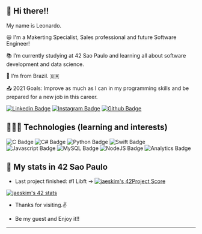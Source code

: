 ## 👋 Hi there!!

My name is Leonardo.

😃 I'm a Makerting Specialist, Sales professional and future Software Engineer!

:books: I’m currently studying at 42 Sao Paulo and learning all about software development and data science.

:house_with_garden: I’m from Brazil. 🇧🇷

:outbox_tray: 2021 Goals: Improve as much as I can in my programming skills and be prepared for a new job in this career.


[![Linkedin Badge](https://img.shields.io/badge/LinkedIn-0077B5?style=for-the-badge&logo=linkedin&logoColor=white&link=https://www.linkedin.com/in/leonardohpaiva/)](https://www.linkedin.com/in/leonardohpaiva/)    [![Instagram Badge](https://img.shields.io/badge/Instagram-E4405F?style=for-the-badge&logo=instagram&logoColor=white&link=https://www.instagram.com/leohpaiva/)](https://www.instagram.com/leohpaiva/)   [![Github Badge](https://img.shields.io/badge/GitHub-100000?style=for-the-badge&logo=github&logoColor=white&link=https://github.com/leonardohpaiva)](https://github.com/leonardohpaiva)


## 👨🏻‍💻 Technologies (learning and interests)

![C Badge](https://img.shields.io/badge/C-00599C?style=for-the-badge&logo=c&logoColor=white)   ![C# Badge](https://img.shields.io/badge/C%23-239120?style=for-the-badge&logo=c-sharp&logoColor=white)   ![Python Badge](https://img.shields.io/badge/Python-FFD43B?style=for-the-badge&logo=python&logoColor=darkgreen)   ![Swift Badge](https://img.shields.io/badge/Swift-FA7343?style=for-the-badge&logo=swift&logoColor=white)   ![Javascript Badge](https://img.shields.io/badge/JavaScript-323330?style=for-the-badge&logo=javascript&logoColor=F7DF1E)   ![MySQL Badge](https://img.shields.io/badge/MySQL-00000F?style=for-the-badge&logo=mysql&logoColor=white)   ![NodeJS Badge](https://img.shields.io/badge/Node.js-43853D?style=for-the-badge&logo=node-dot-js&logoColor=white)   ![Analytics Badge](https://img.shields.io/badge/Google%20Analytics-E37400?style=for-the-badge&logo=google%20analytics&logoColor=white)


## 🚀 My stats in 42 Sao Paulo

- Last project finished: #1 Libft -> 
[![jaeskim's 42Project Score](https://badge42.herokuapp.com/api/project/lehenriq/Libft)](https://github.com/JaeSeoKim/badge42)

[![jaeskim's 42 stats](https://badge42.herokuapp.com/api/stats/lehenriq?privacyName=true&cursus=42cursus)](https://github.com/JaeSeoKim/badge42)


- Thanks for visiting.✌️ 

- Be my guest and Enjoy it!!

----------------------------------------------------------------------------------
<!--
**leonardohpaiva/leonardohpaiva** is a ✨ _special_ ✨ repository because its `README.md` (this file) appears on your GitHub profile.

Here are some ideas to get you started:

- 🔭 I’m currently working on ...
- 🌱 I’m currently learning ...
- 👯 I’m looking to collaborate on ...
- 🤔 I’m looking for help with ...
- 💬 Ask me about ...
- 📫 How to reach me: ...
- 😄 Pronouns: ...
- ⚡ Fun fact: ...
-->
